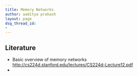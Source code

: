 ```yaml
---
title: Memory Networks
author: aaditya prakash
layout: page
dsq_thread_id:
- 
---
```


## Literature

 * Basic overview of memory networks <http://cs224d.stanford.edu/lectures/CS224d-Lecture12.pdf>
 * 
 

    
